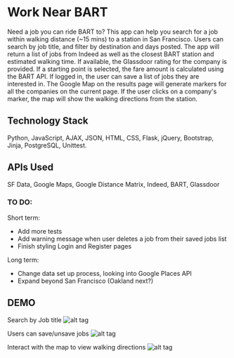 # Work Near BART

Need a job you can ride BART to? This app can help you search for a job within walking distance (~15 mins) to a station in San Francisco. Users can search by job title, and filter by destination and days posted. The app will return a list of jobs from Indeed as well as the closest BART station and estimated walking time. If available, the Glassdoor rating for the company is provided. If a starting point is selected, the fare amount is calculated using the BART API. If logged in, the user can save a list of jobs they are interested in. The Google Map on the results page will generate markers for all the companies on the current page. If the user clicks on a company's marker, the map will show the walking directions from the station.

## Technology Stack

Python, JavaScript, AJAX, JSON, HTML, CSS, Flask, jQuery, Bootstrap,  Jinja, PostgreSQL, Unittest.

## APIs Used

SF Data, Google Maps, Google Distance Matrix, Indeed, BART, Glassdoor

### TO DO:

Short term:
- Add more tests
- Add warning message when user deletes a job from their saved jobs list
- Finish styling Login and Register pages

Long term:
- Change data set up process, looking into Google Places API
- Expand beyond San Francisco (Oakland next?)

## DEMO

Search by Job title
![alt tag](/static/img/demo1.gif)

Users can save/unsave jobs
![alt tag](/static/img/demo2.gif)

Interact with the map to view walking directions
![alt tag](/static/img/demo3.gif)